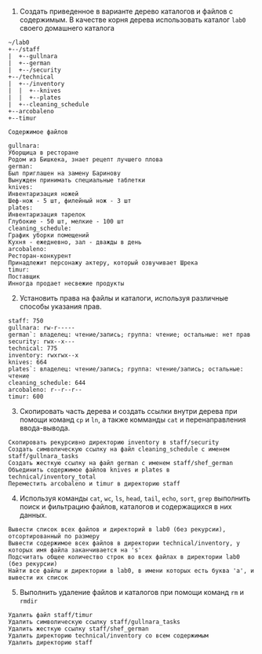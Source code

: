 

1. Создать приведенное в варианте дерево каталогов и файлов с содержимым. В качестве корня дерева использовать каталог `lab0` своего домашнего каталога

```
~/lab0
+--/staff
|  +--gullnara
|  +--german
|  +--/security
+--/technical
|  +--/inventory
|  |  +--knives
|  |  +--plates
|  +--cleaning_schedule
+--arcobaleno
+--timur

Содержимое файлов

gullnara:
Уборщица в ресторане
Родом из Бишкека, знает рецепт лучшего плова
german:
Был приглашен на замену Баринову
Вынужден принимать специальные таблетки
knives:
Инвентаризация ножей
Шеф-нож - 5 шт, филейный нож - 3 шт
plates:
Инвентаризация тарелок
Глубокие - 50 шт, мелкие - 100 шт
cleaning_schedule:
График уборки помещений
Кухня - ежедневно, зал - дважды в день
arcobaleno:
Ресторан-конкурент
Принадлежит персонажу актеру, который озвучивает Шрека
timur:
Поставщик
Инногда продает несвежие продукты
```

2. Установить права на файлы и каталоги, используя различные способы указания прав.


```
staff: 750
gullnara: rw-r-----
german`: владелец: чтение/запись; группа: чтение; остальные: нет прав
security: rwx--x---
technical: 775
inventory: rwxrwx--x
knives: 664
plates`: владелец: чтение/запись; группа: чтение/запись; остальные: чтение
cleaning_schedule: 644
arcobaleno: r--r--r--
timur: 600
```

3. Скопировать часть дерева и создать ссылки внутри дерева при помощи команд `cp` и `ln`, а также комманды `cat` и перенаправления ввода-вывода.


```
Скопировать рекурсивно директорию inventory в staff/security
Создать символическую ссылку на файл cleaning_schedule с именем staff/gullnara_tasks
Создать жесткую ссылку на файл german с именем staff/shef_german
Объединить содержимое файлов knives и plates в technical/inventory_total
Переместить arcobaleno и timur в директорию staff
```


4. Используя команды `cat`, `wc`, `ls`, `head`, `tail`, `echo`, `sort`, `grep` выполнить поиск и фильтрацию файлов, каталогов и содержащихся в них данных.


```
Вывести список всех файлов и директорий в lab0 (без рекурсии), отсортированный по размеру
Вывести содержимое всех файлов в директории technical/inventory, у которых имя файла заканчивается на 's'
Подсчитать общее количество строк во всех файлах в директории lab0 (без рекурсии)
Найти все файлы и директории в lab0, в имени которых есть буква 'a', и вывести их список
```

5. Выполнить удаление файлов и каталогов при помощи команд `rm` и `rmdir`

```
Удалить файл staff/timur
Удалить символическую ссылку staff/gullnara_tasks
Удалить жесткую ссылку staff/shef_german
Удалить директорию technical/inventory со всем содержимым
Удалить директорию staff
```

